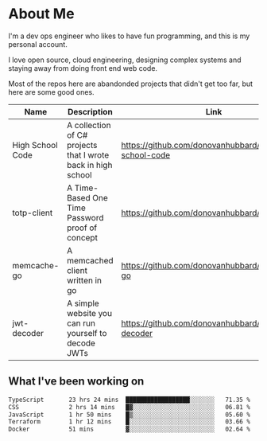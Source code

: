 # About Me

I'm a dev ops engineer who likes to have fun programming, and this is my personal account.

I love open source, cloud engineering, designing complex systems and staying away from doing front end web code.

Most of the repos here are abandonded projects that didn't get too far, but here are some good ones.

| Name       | Description           | Link  |
| ------------- |-------------| -----|
| High School Code | A collection of C# projects that I wrote back in high school | https://github.com/donovanhubbard/high-school-code |
| totp-client | A Time-Based One Time Password proof of concept | https://github.com/donovanhubbard/totp-client |
| memcache-go | A memcached client written in go | https://github.com/donovanhubbard/memcache-go |
| jwt-decoder | A simple website you can run yourself to decode JWTs | https://github.com/donovanhubbard/jwt-decoder |


## What I've been working on

<!--START_SECTION:waka-->

```txt
TypeScript       23 hrs 24 mins  ██████████████████░░░░░░░   71.35 %
CSS              2 hrs 14 mins   █▓░░░░░░░░░░░░░░░░░░░░░░░   06.81 %
JavaScript       1 hr 50 mins    █▒░░░░░░░░░░░░░░░░░░░░░░░   05.60 %
Terraform        1 hr 12 mins    █░░░░░░░░░░░░░░░░░░░░░░░░   03.66 %
Docker           51 mins         ▓░░░░░░░░░░░░░░░░░░░░░░░░   02.64 %
```

<!--END_SECTION:waka-->
